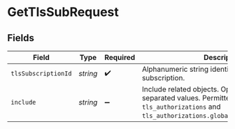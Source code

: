 # GetTlsSubRequest


## Fields

| Field                                                                                                                                                   | Type                                                                                                                                                    | Required                                                                                                                                                | Description                                                                                                                                             | Example                                                                                                                                                 |
| ------------------------------------------------------------------------------------------------------------------------------------------------------- | ------------------------------------------------------------------------------------------------------------------------------------------------------- | ------------------------------------------------------------------------------------------------------------------------------------------------------- | ------------------------------------------------------------------------------------------------------------------------------------------------------- | ------------------------------------------------------------------------------------------------------------------------------------------------------- |
| `tlsSubscriptionId`                                                                                                                                     | *string*                                                                                                                                                | :heavy_check_mark:                                                                                                                                      | Alphanumeric string identifying a TLS subscription.                                                                                                     | sU3guUGZzb2W9Euo4Mo0r                                                                                                                                   |
| `include`                                                                                                                                               | *string*                                                                                                                                                | :heavy_minus_sign:                                                                                                                                      | Include related objects. Optional, comma-separated values. Permitted values: `tls_authorizations` and `tls_authorizations.globalsign_email_challenge`.<br/> | tls_authorizations                                                                                                                                      |